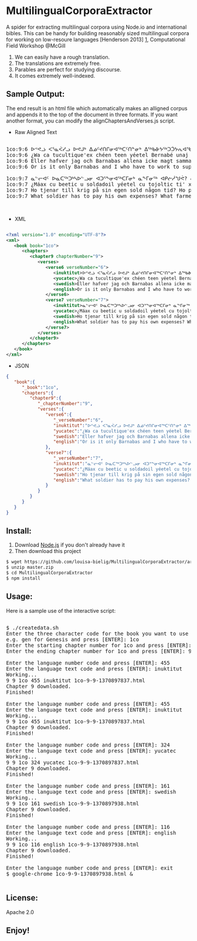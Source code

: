 MultilingualCorporaExtractor
============================

A spider for extracting multilingual corpora using Node.io and international bibles. This can be handy for building reasonably sized multilingual corpora for working on low-resoure languages [Henderson 2013] [1], Computational Field Workshop @McGill

1. We can easily have a rough translation.
2. The translations are extremely free.
3. Parables are perfect for studying discourse.
4. It comes extremely well-indexed.


Sample Output:
--------------

The end result is an html file which automatically makes an alligned corpus and appends it to the top of the document in three formats.  If you want another format, you can modify the alignChaptersAndVerses.js script.

* Raw Aligned Text

<pre>

1co:9:6 ᐅᕝᕙᓘ ᐸᕐᓇᐹᓯᓗ ᐅᕙᒍᒃ ᐃᓅᑦᔪᑎᒋᓂᐊᖅᑕᑦᑎᓐᓂᒃ ᐃᖅᑲᓁᔭᖅᑐᑑᔭᕆᐊᖃᖅᐱᓅᒃ? 
1co:9:6 ¿Wa ca tucultique'ex chéen teen yéetel Bernabé unaj c meyaj yéetel áakab? 
1co:9:6 Eller hafver jag och Barnabas allena icke magt sammaledes göra? 
1co:9:6 Or is it only Barnabas and I who have to work to support ourselves?

1co:9:7 ᓇᓪᓕᐊᑦ ᐅᓇᑕᖅᑐᒃᓴᐅᓪᓗᓂ ᐊᑐᕐᖕᓂᐊᖅᑕᒥᓂᒃ ᓇᖕᒥᓂᖅ ᐊᑭᓖᓲᖑᕚ? ᓇᓪᓕᐊᑦ ᕔᓂᒃᓴᓂᒃ ᑲᓐᖓᖅᓱᓚᐅᖅᑕᒥᓂᒃ ᐱᕈᖅᓰᕕᖁᑎᒥᓂᑦ ᐱᕈᖅᑐᓂᒃ ᓂᕆᕙᓐᖏᓛᖅ? ᓇᓪᓕᐊᓪᓗ ᐆᒪᔪᓂᒃ ᑲᒪᔨᐅᔪᖅ ᐆᒪᔪᖁᑎᒥ ᐃᒻᒧᖏᓐᓂᒃ ᐃᒻᒧᒃᑖᖅᕕᖃᖅᐸᓐᖏᓛᖅ?
1co:9:7 ¿Máax cu beetic u soldadoil yéetel cu tojoltic ti' xan ba'ax cu xupic? ¿Máax cu pakic uva cu dzo'ocole' ma' tu jaantic u yich? ¿Máax cu canantic j tamano'ob cu dzo'ocole' ma' tu yukik u kaab u yiim le j tamano'obo'? 
1co:9:7 Ho tjenar till krig på sin egen sold någon tid? Ho planterar en vingård, och icke äter af hans frukt? Eller ho vaktar en hjord, och äter icke af hjordsens mjölk? 
1co:9:7 What soldier has to pay his own expenses? What farmer plants a vineyard and doesn’t have the right to eat some of its fruit? What shepherd cares for a flock of sheep and isn’t allowed to drink some of the milk? 


</pre>

* XML

```xml

<?xml version="1.0" encoding="UTF-8"?>
<xml>
   <book book="1co">
      <chapters>
         <chapter9 chapterNumber="9">
            <verses>
               <verse6 verseNumber="6">
                  <inuktitut>ᐅᕝᕙᓘ ᐸᕐᓇᐹᓯᓗ ᐅᕙᒍᒃ ᐃᓅᑦᔪᑎᒋᓂᐊᖅᑕᑦᑎᓐᓂᒃ ᐃᖅᑲᓁᔭᖅᑐᑑᔭᕆᐊᖃᖅᐱᓅᒃ?</inuktitut>
                  <yucatec>¿Wa ca tucultique'ex chéen teen yéetel Bernabé unaj c meyaj yéetel áakab?</yucatec>
                  <swedish>Eller hafver jag och Barnabas allena icke magt sammaledes göra?</swedish>
                  <english>Or is it only Barnabas and I who have to work to support ourselves?</english>
               </verse6>
               <verse7 verseNumber="7">
                  <inuktitut>ᓇᓪᓕᐊᑦ ᐅᓇᑕᖅᑐᒃᓴᐅᓪᓗᓂ ᐊᑐᕐᖕᓂᐊᖅᑕᒥᓂᒃ ᓇᖕᒥᓂᖅ ᐊᑭᓖᓲᖑᕚ? ᓇᓪᓕᐊᑦ ᕔᓂᒃᓴᓂᒃ ᑲᓐᖓᖅᓱᓚᐅᖅᑕᒥᓂᒃ ᐱᕈᖅᓰᕕᖁᑎᒥᓂᑦ ᐱᕈᖅᑐᓂᒃ ᓂᕆᕙᓐᖏᓛᖅ? ᓇᓪᓕᐊᓪᓗ ᐆᒪᔪᓂᒃ ᑲᒪᔨᐅᔪᖅ ᐆᒪᔪᖁᑎᒥ ᐃᒻᒧᖏᓐᓂᒃ ᐃᒻᒧᒃᑖᖅᕕᖃᖅᐸᓐᖏᓛᖅ?</inuktitut>
                  <yucatec>¿Máax cu beetic u soldadoil yéetel cu tojoltic ti' xan ba'ax cu xupic? ¿Máax cu pakic uva cu dzo'ocole' ma' tu jaantic u yich? ¿Máax cu canantic j tamano'ob cu dzo'ocole' ma' tu yukik u kaab u yiim le j tamano'obo'?</yucatec>
                  <swedish>Ho tjenar till krig på sin egen sold någon tid? Ho planterar en vingård, och icke äter af hans frukt? Eller ho vaktar en hjord, och äter icke af hjordsens mjölk?</swedish>
                  <english>What soldier has to pay his own expenses? What farmer plants a vineyard and doesn’t have the right to eat some of its fruit? What shepherd cares for a flock of sheep and isn’t allowed to drink some of the milk?</english>
               </verse7>
            </verses>
         </chapter9>
      </chapters>
   </book>
</xml>


```

* JSON

```json
{
   "book":{
      "_book":"1co",
      "chapters":{
         "chapter9":{
            "_chapterNumber":"9",
            "verses":{
               "verse6":{
                  "_verseNumber":"6",
                  "inuktitut":"ᐅᕝᕙᓘ ᐸᕐᓇᐹᓯᓗ ᐅᕙᒍᒃ ᐃᓅᑦᔪᑎᒋᓂᐊᖅᑕᑦᑎᓐᓂᒃ ᐃᖅᑲᓁᔭᖅᑐᑑᔭᕆᐊᖃᖅᐱᓅᒃ? ",
                  "yucatec":"¿Wa ca tucultique'ex chéen teen yéetel Bernabé unaj c meyaj yéetel áakab? ",
                  "swedish":"Eller hafver jag och Barnabas allena icke magt sammaledes göra? ",
                  "english":"Or is it only Barnabas and I who have to work to support ourselves?"
               },
               "verse7":{
                  "_verseNumber":"7",
                  "inuktitut":"ᓇᓪᓕᐊᑦ ᐅᓇᑕᖅᑐᒃᓴᐅᓪᓗᓂ ᐊᑐᕐᖕᓂᐊᖅᑕᒥᓂᒃ ᓇᖕᒥᓂᖅ ᐊᑭᓖᓲᖑᕚ? ᓇᓪᓕᐊᑦ ᕔᓂᒃᓴᓂᒃ ᑲᓐᖓᖅᓱᓚᐅᖅᑕᒥᓂᒃ ᐱᕈᖅᓰᕕᖁᑎᒥᓂᑦ ᐱᕈᖅᑐᓂᒃ ᓂᕆᕙᓐᖏᓛᖅ? ᓇᓪᓕᐊᓪᓗ ᐆᒪᔪᓂᒃ ᑲᒪᔨᐅᔪᖅ ᐆᒪᔪᖁᑎᒥ ᐃᒻᒧᖏᓐᓂᒃ ᐃᒻᒧᒃᑖᖅᕕᖃᖅᐸᓐᖏᓛᖅ?",
                  "yucatec":"¿Máax cu beetic u soldadoil yéetel cu tojoltic ti' xan ba'ax cu xupic? ¿Máax cu pakic uva cu dzo'ocole' ma' tu jaantic u yich? ¿Máax cu canantic j tamano'ob cu dzo'ocole' ma' tu yukik u kaab u yiim le j tamano'obo'? ",
                  "swedish":"Ho tjenar till krig på sin egen sold någon tid? Ho planterar en vingård, och icke äter af hans frukt? Eller ho vaktar en hjord, och äter icke af hjordsens mjölk? ",
                  "english":"What soldier has to pay his own expenses? What farmer plants a vineyard and doesn’t have the right to eat some of its fruit? What shepherd cares for a flock of sheep and isn’t allowed to drink some of the milk? "
               }
            }
         }
      }
   }
}
```



Install:
--------

1. Download [Node.js](http://nodejs.org/) if you don't already have it
2. Then download this project

```bash
$ wget https://github.com/louisa-bielig/MultilingualCorporaExtractor/archive/master.zip
$ unzip master.zip
$ cd MultilingualCorporaExtractor
$ npm install 
```


Usage: 
------
Here is a sample use of the interactive script:

<pre>

$ ./createdata.sh
Enter the three character code for the book you want to use for your corpus
e.g. gen for Genesis and press [ENTER]: 1co
Enter the starting chapter number for 1co and press [ENTER]: 9
Enter the ending chapter number for 1co and press [ENTER]: 9

Enter the language number code and press [ENTER]: 455
Enter the language text code and press [ENTER]: inuktitut
Working...
9 9 1co 455 inuktitut 1co-9-9-1370897837.html
Chapter 9 downloaded.
Finished!

Enter the language number code and press [ENTER]: 455
Enter the language text code and press [ENTER]: inuktitut
Working...
9 9 1co 455 inuktitut 1co-9-9-1370897837.html
Chapter 9 downloaded.
Finished!

Enter the language number code and press [ENTER]: 324
Enter the language text code and press [ENTER]: yucatec
Working...
9 9 1co 324 yucatec 1co-9-9-1370897837.html
Chapter 9 downloaded.
Finished!

Enter the language number code and press [ENTER]: 161
Enter the language text code and press [ENTER]: swedish
Working...
9 9 1co 161 swedish 1co-9-9-1370897938.html
Chapter 9 downloaded.
Finished!

Enter the language number code and press [ENTER]: 116
Enter the language text code and press [ENTER]: english
Working...
9 9 1co 116 english 1co-9-9-1370897938.html
Chapter 9 downloaded.
Finished!

Enter the language number code and press [ENTER]: exit
$ google-chrome 1co-9-9-1370897938.html &

</pre>


License:
--------

Apache 2.0 


  [1]: http://migmaq.org/wp-content/uploads/2013/04/field_slides.pdf        "Henderson 2013"

Enjoy!
------

